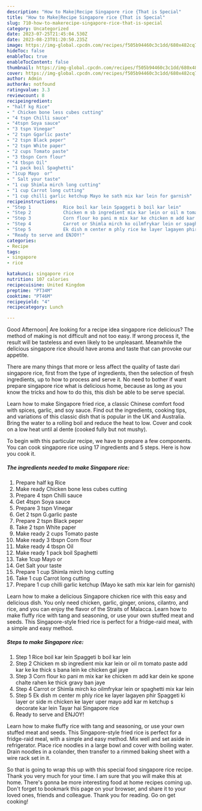 ```yaml
---
description: "How to Make|Recipe Singapore rice {That is Special"
title: "How to Make|Recipe Singapore rice {That is Special"
slug: 710-how-to-makerecipe-singapore-rice-that-is-special
category: Uncategorized
date: 2023-07-25T21:45:04.530Z
date: 2023-08-23T01:20:50.235Z
image: https://img-global.cpcdn.com/recipes/f505b94460c3c1dd/680x482cq70/singapore-rice-recipe-main-photo.jpg
hideToc: false
enableToc: true
enableTocContent: false
thumbnail: https://img-global.cpcdn.com/recipes/f505b94460c3c1dd/680x482cq70/singapore-rice-recipe-main-photo.jpg
cover: https://img-global.cpcdn.com/recipes/f505b94460c3c1dd/680x482cq70/singapore-rice-recipe-main-photo.jpg
author: Admin
authorAv: notfound
ratingvalue: 3.3
reviewcount: 8
recipeingredient:
- "half kg Rice"
- " Chicken bone less cubes cutting"
- "4 tspn Chilli sauce"
- "4tspn Soya sauce"
- "3 tspn Vinegar"
- "2 tspn Ggarlic paste"
- "2 tspn Black peper"
- "2 tspn White paper"
- "2 cups Tomato paste"
- "3 tbspn Corn flour"
- "4 tbspn Oil"
- "1 pack boil Spaghetti"
- "1cup Mayo  or"
- " Salt your taste"
- "1 cup Shimla mirch long cutting"
- "1 cup Carrot long cutting"
- "1 cup chilli garlic ketchup Mayo ke sath mix kar lein for garnish"
recipeinstructions:
- "Step 1            Rice boil kar lein Spaggeti b boil kar lein"
- "Step 2            Chicken m sb ingredient mix kar lein or oil m tomato paste add kar ke ke thick s bana lein ke chicken gal jaye"
- "Step 3            Corn flour ko pani m mix kar ke chicken m add kar dein ke spone chalte rahen ke thick gravy ban jaye"
- "Step 4            Carrot or Shimla mirch ko oilmfrykar lein or spaghetti mix kar lein"
- "Step 5            Ek dish m center m phly rice ke layer lagayen phir Spaggeti ki layer or side m chicken ke layer uper mayo add kar m ketchup s decorate kar lein Tayar hai Singapore rice"
- "Ready to serve and ENJOY!"
categories:
- Recipe
tags:
- singapore
- rice

katakunci: singapore rice 
nutrition: 107 calories
recipecuisine: United Kingdom
preptime: "PT34M"
cooktime: "PT46M"
recipeyield: "4"
recipecategory: Lunch

---
```



Good Afternoon| Are looking for a recipe idea singapore rice delicious? The method of making is not difficult and not too easy. If wrong process it, the result will be tasteless and even likely to be unpleasant. Meanwhile the delicious singapore rice should have aroma and taste that can provoke our appetite.






There are many things that more or less affect the quality of taste dari singapore rice, first from the type of ingredients, then the selection of fresh ingredients, up to how to process and serve it. No need to bother if want prepare singapore rice what is delicious home, because as long as you know the tricks and how to do this, this dish be able to be serve special.


Learn how to make Singapore fried rice, a classic Chinese comfort food with spices, garlic, and soy sauce. Find out the ingredients, cooking tips, and variations of this classic dish that is popular in the UK and Australia. Bring the water to a rolling boil and reduce the heat to low. Cover and cook on a low heat until al dente (cooked fully but not mushy).


To begin with this particular recipe, we have to prepare a few components. You can cook singapore rice using 17 ingredients and 5 steps. Here is how you cook it.

<!--inarticleads1-->

##### The ingredients needed to make Singapore rice:

1. Prepare half kg Rice
1. Make ready  Chicken bone less cubes cutting
1. Prepare 4 tspn Chilli sauce
1. Get 4tspn Soya sauce
1. Prepare 3 tspn Vinegar
1. Get 2 tspn G.garlic paste
1. Prepare 2 tspn Black peper
1. Take 2 tspn White paper
1. Make ready 2 cups Tomato paste
1. Make ready 3 tbspn Corn flour
1. Make ready 4 tbspn Oil
1. Make ready 1 pack boil Spaghetti
1. Take 1cup Mayo  or
1. Get  Salt your taste
1. Prepare 1 cup Shimla mirch long cutting
1. Take 1 cup Carrot long cutting
1. Prepare 1 cup chilli garlic ketchup (Mayo ke sath mix kar lein for garnish)


Learn how to make a delicious Singapore chicken rice with this easy and delicious dish. You only need chicken, garlic, ginger, onions, cilantro, and rice, and you can enjoy the flavor of the Straits of Malacca. Learn how to make fluffy rice with tang and seasoning, or use your own stuffed meat and seeds. This Singapore-style fried rice is perfect for a fridge-raid meal, with a simple and easy method. 

<!--inarticleads2-->

##### Steps to make Singapore rice:

1. Step 1            Rice boil kar lein Spaggeti b boil kar lein
1. Step 2            Chicken m sb ingredient mix kar lein or oil m tomato paste add kar ke ke thick s bana lein ke chicken gal jaye
1. Step 3            Corn flour ko pani m mix kar ke chicken m add kar dein ke spone chalte rahen ke thick gravy ban jaye
1. Step 4            Carrot or Shimla mirch ko oilmfrykar lein or spaghetti mix kar lein
1. Step 5            Ek dish m center m phly rice ke layer lagayen phir Spaggeti ki layer or side m chicken ke layer uper mayo add kar m ketchup s decorate kar lein Tayar hai Singapore rice
1. Ready to serve and ENJOY!

Learn how to make fluffy rice with tang and seasoning, or use your own stuffed meat and seeds. This Singapore-style fried rice is perfect for a fridge-raid meal, with a simple and easy method. Mix well and set aside in refrigerator. Place rice noodles in a large bowl and cover with boiling water. Drain noodles in a colander, then transfer to a rimmed baking sheet with a wire rack set in it. 

So that is going to wrap this up with this special food singapore rice recipe. Thank you very much for your time. I am sure that you will make this at home. There's gonna be more interesting food at home recipes coming up. Don't forget to bookmark this page on your browser, and share it to your loved ones, friends and colleague. Thank you for reading. Go on get cooking!

